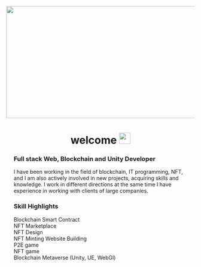 <!--
**richdev1124/richdev1124** is a ✨ _special_ ✨ repository because its `README.md` (this file) appears on your GitHub profile.

Here are some ideas to get you started:

- 🔭 I’m currently working on ...
- 🌱 I’m currently learning ...
- 👯 I’m looking to collaborate on ...
- 🤔 I’m looking for help with ...
- 💬 Ask me about ...
- 📫 How to reach me: ...
- 😄 Pronouns: ...
- ⚡ Fun fact: ...
-->
<!-- <div id="header" align="center">
  <img src="https://media.giphy.com/media/M9gbBd9nbDrOTu1Mqx/giphy.gif" width="100"/>
</div> -->
<div align="center" style="margin-bottom: 20px;">
  <img src="https://media.giphy.com/media/dWesBcTLavkZuG35MI/giphy.gif" width="600" height="300"/>
  <h1>
    welcome
    <img src="https://media.giphy.com/media/hvRJCLFzcasrR4ia7z/giphy.gif" width="30px"/>
  </h1>
</div>
<div style="margin: 20px;">
  <h3 width="80%"> Full stack Web, Blockchain and Unity Developer</h3>
    I have been working in the field of blockchain, IT programming, NFT, and I am also actively involved in new projects, acquiring skills and knowledge. I work in different directions at the same time I have experience in working with clients of large companies.
</div>
<div style="margin: 20px;">
  <h3 width="80%">Skill Highlights</h3>
    Blockchain Smart Contract<br/>
    NFT Marketplace <br/>
    NFT Design<br/>
    NFT Minting Website Building<br/>
    P2E game<br/>
    NFT game<br/>
    Blockchain Metaverse (Unity, UE, WebGl)<br/>
</div>

